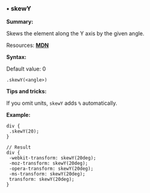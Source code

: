 ### <a name="skewY"></a> &#8226; skewY
**Summary:**

Skews the element along the Y axis by the given angle.

Resources: **[MDN](https://developer.mozilla.org/en-US/docs/Web/CSS/transform#skewY)**

**Syntax:**
  
  Default value: 0

    .skewY(<angle>) 

**Tips and tricks:**

  If you omit units, `skewY` adds `%` automatically. 
  
**Example:**

    div {
     .skewY(20);
    }
    
    // Result
    div {
     -webkit-transform: skewY(20deg);
     -moz-transform: skewY(20deg);
     -opera-transform: skewY(20deg);
     -ms-transform: skewY(20deg);
     transform: skewY(20deg);
    }


